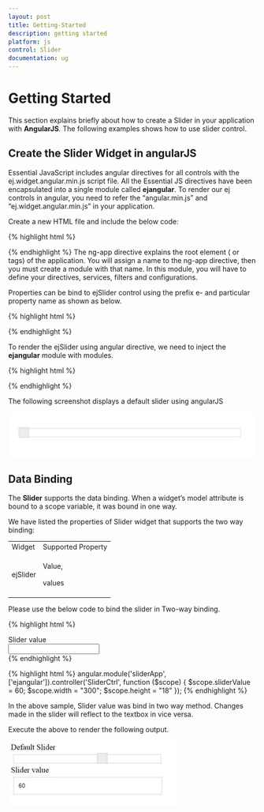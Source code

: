 ```yaml
---
layout: post
title: Getting-Started
description: getting started
platform: js
control: Slider
documentation: ug
---
```


# Getting Started

This section explains briefly about how to create a Slider in your application with **AngularJS**. The following examples shows how to use slider control.

## Create the Slider Widget in angularJS

Essential JavaScript includes angular directives for all controls with the ej.widget.angular.min.js script file. All the Essential JS directives have been encapsulated into a single module called **ejangular**. To render our ej controls in angular, you need to refer the “angular.min.js” and “ej.widget.angular.min.js” in your application.

Create a new HTML file and include the below code:

{% highlight html %}
<!doctype html>
<html lang="en" ng-app="SliderCtrl">
<head>
    <title>Essential Studio for JavaScript : Angular JS Support for Slider </title>
    <!-- Style sheet for default theme (flat azure) -->
    <link href="http://cdn.syncfusion.com/{{ site.releaseversion }}/js/web/flat-azure/ej.web.all.min.css" rel="stylesheet" />
    <!--Scripts-->
    <script src="http://cdn.syncfusion.com/js/assets/external/jquery-1.11.3.min.js" type="text/javascript"> </script>
    <script src="http://cdn.syncfusion.com/js/assets/external/jquery.easing.1.3.min.js" type="text/javascript"></script>
    <script src="http://cdn.syncfusion.com/js/assets/external/angular.min.js"></script>
    <script type="text/javascript" src="http://cdn.syncfusion.com/{{ site.releaseversion }}/js/web/ej.web.all.min.js "></script>
    <script src="http://cdn.syncfusion.com/{{ site.releaseversion }}/js/common/ej.widget.angular.min.js"></script>
    <!--Add custom scripts here -->
</head>
<body>
    <!--Add the slider elements here-->
</body>
</html>

{% endhighlight %}
The ng-app directive explains the root element (<html> or <body> tags) of the application. You will assign a name to the ng-app directive, then you must create a module with that name. In this module, you will have to define your directives, services, filters and configurations.

Properties can be bind to ejSlider control using the prefix e- and particular property name as shown as below.

{% highlight html %}
<div id="BasicSlider" ej-slider e-height="20" e-width="500"></div>
{% endhighlight %}

To render the ejSlider using angular directive, we need to inject the **ejangular** module with modules.

{% highlight html %}
 <script>
      angular.module('sliderApp', ['ejangular'])
      .controller('SliderCtrl', function ($scope) {

      });
 </script>
{% endhighlight %}

The following screenshot displays a default slider using angularJS

![](Getting-Started_images/GettingStarted_img1.jpeg)


## Data Binding

The **Slider** supports the data binding. When a widget’s model attribute is bound to a scope variable, it was bound in one way.

We have listed the properties of Slider widget that supports the two way binding:

<table>
<tr>
<td>
Widget<br/><br/></td><td>
Supported Property<br/><br/></td></tr>
<tr>
<td>
ejSlider<br/><br/></td><td>
Value,<br/><br/>values<br/><br/></td></tr>
</table>
Please use the below code to bind the slider in Two-way binding.

{% highlight html %}
<div class="angularbind">
<div id="control">
<div id="Slider" ej-slider e-width="width" e-value="sliderValue" e-height="height"></div>
</div>
<span>Slider value</span>
<div id="binding">
<input type="text" name="slider" class="input ejinputtext" ng-model="sliderValue" />
</div>

</div>
{% endhighlight %}

{% highlight html %}
angular.module('sliderApp', ['ejangular']).controller('SliderCtrl', function ($scope) {
$scope.sliderValue = 60;
$scope.width = "300";
$scope.height = "18"
});
{% endhighlight %}

In the above sample, Slider value was bind in two way method. Changes made in the slider will reflect to the textbox in vice versa.

Execute the above to render the following output.

![](Getting-Started_images/GettingStarted_img2.jpeg)


